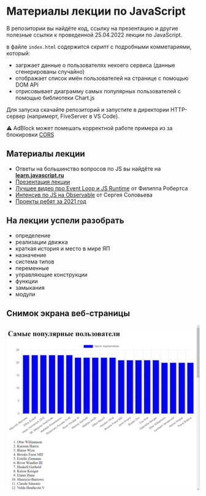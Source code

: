 # Материалы лекции по JavaScript

В репозитории вы найдёте код, ссылку на презентацию и другие полезные ссылки к проведенной 25.04.2022 лекции по JavaScript.

в файле `index.html` содержится скрипт с подробными комметариями, который:

- загржает данные о пользователях некоего сервиса (данные сгенерированы случайно)
- отображает список имён пользователей на странице с помощью DOM API
- отрисовывает диаграмму самых популярных пользователей с помощью библиотеки Chart.js

Для запуска скачайте репозиторий и запустите в директории HTTP-сервер (напримерт, FiveServer в VS Code).

⚠ AdBlock может помешать корректной работе примера из за блокировки [CORS](https://developer.mozilla.org/ru/docs/Web/HTTP/CORS)

## Материалы лекции

- Ответы на большинство вопросов по JS вы найдёте на **[learn.javascript.ru](https://learn.javascript.ru/)**
- [Презентация лекции](https://docs.google.com/presentation/d/1rXZWPmFvt7HzB4S0j5L1qzCg_9k0jxdF/edit#slide=id.p1)
- [Лучшее видео про Event Loop и JS Runtime](https://www.youtube.com/watch?v=8aGhZQkoFbQ&ab_channel=JSConf) от Филиппа Робертса
- [Интенсив по JS на Observable](https://observablehq.com/@solovevserg/js-course?collection=@solovevserg/js) от Сергея Соловьева
- [Проекты ребят за 2021 год](https://drive.google.com/drive/folders/1WaWcgZkCd4wlClQ47Nn1_LdBlbxWCYwE)

## На лекции успели разобрать

- определение
- реализации движка
- краткая история и место в мире ЯП
- назначение
- система типов
- переменные
- управляющие конструкции
- функции
- замыкания
- модули

## Снимок экрана веб-страницы
![Снимок экрана веб-страницы](img/screenshot.png)
